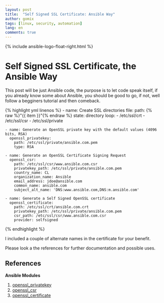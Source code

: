 ```yaml
---
layout: post
title:  "Self Signed SSL Certificate: Ansible Way"
author: gomix
tags: [linux, security, automation]
lang: en
comments: true
---
```

{% include ansible-logo-float-right.html %}

# Self Signed SSL Certificate, the Ansible Way

This post will be just Ansible code, the purpose is to let code speak itself, if you already know some about Ansible, you should be good to go, if not, well follow a begginers tutorial and then comeback.
<!--more-->

{% highlight yml linenos %}
    - name: Create SSL directories
      file:
        path: {% raw %}"{{ item }}"{% endraw %}
        state: directory
      loop:
        - /etc/ssl/crt
        - /etc/ssl/csr 
        - /etc/ssl/private

    - name: Generate an OpenSSL private key with the default values (4096 bits, RSA)
      openssl_privatekey:
        path: /etc/ssl/private/ansible.com.pem
        type: RSA

    - name: Generate an OpenSSL Certificate Signing Request
      openssl_csr:
        path: /etc/ssl/csr/www.ansible.com.csr
        privatekey_path: /etc/ssl/private/ansible.com.pem
        country_name: CL
        organization_name: Ansible
        email_address: jdoe@ansible.com
        common_name: ansible.com
        subject_alt_name: 'DNS:www.ansible.com,DNS:m.ansible.com'

    - name: Generate a Self Signed OpenSSL certificate
      openssl_certificate:
        path: /etc/ssl/crt/ansible.com.crt
        privatekey_path: /etc/ssl/private/ansible.com.pem
        csr_path: /etc/ssl/csr/www.ansible.com.csr
        provider: selfsigned
{% endhighlight %}

I included a couple of alternate names in the certificate for your benefit. 

Please look a the references for further documentation and possible uses.

## References

**Ansible Modules**
1. [openssl_privatekey](https://docs.ansible.com/ansible/latest/modules/openssl_privatekey_module.html)
1. [openssl_csr](https://docs.ansible.com/ansible/latest/modules/openssl_csr_module.html)
1. [openssl_certificate](https://docs.ansible.com/ansible/latest/modules/openssl_certificate_module.html)


